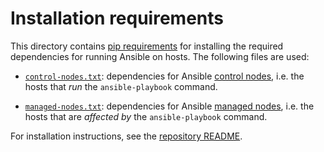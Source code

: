 # Installation requirements

This directory contains [pip requirements](https://pip.pypa.io/en/stable/reference/requirements-file-format/) for installing
the required dependencies for running Ansible on hosts. The following files are used:

- [`control-nodes.txt`](./control-nodes.txt): dependencies for Ansible [control nodes](https://docs.ansible.com/ansible/latest/getting_started/basic_concepts.html#control-node),
  i.e. the hosts that _run_ the `ansible-playbook` command.

- [`managed-nodes.txt`](./managed-nodes.txt): dependencies for Ansible [managed nodes](https://docs.ansible.com/ansible/latest/getting_started/basic_concepts.html#managed-nodes),
  i.e. the hosts that are _affected by_ the `ansible-playbook` command.

For installation instructions, see the [repository README](../README.md).
